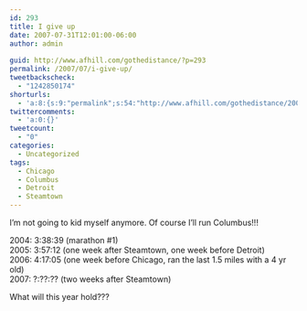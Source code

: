 ```yaml
---
id: 293
title: I give up
date: 2007-07-31T12:01:00-06:00
author: admin
  
guid: http://www.afhill.com/gothedistance/?p=293
permalink: /2007/07/i-give-up/
tweetbackscheck:
  - "1242850174"
shorturls:
  - 'a:8:{s:9:"permalink";s:54:"http://www.afhill.com/gothedistance/2007/07/i-give-up/";s:7:"tinyurl";s:25:"http://tinyurl.com/b9cawe";s:4:"isgd";s:17:"http://is.gd/h9s8";s:5:"bitly";s:18:"http://bit.ly/P0LB";s:5:"snipr";s:22:"http://snipr.com/aowud";s:5:"snurl";s:22:"http://snurl.com/aowud";s:7:"snipurl";s:24:"http://snipurl.com/aowud";s:4:"trim";s:17:"http://tr.im/cizn";}'
twittercomments:
  - 'a:0:{}'
tweetcount:
  - "0"
categories:
  - Uncategorized
tags:
  - Chicago
  - Columbus
  - Detroit
  - Steamtown
---
```

I&#8217;m not going to kid myself anymore. Of course I&#8217;ll run Columbus!!!

2004: 3:38:39 (marathon #1)  
2005: 3:57:12 (one week after Steamtown, one week before Detroit)  
2006: 4:17:05 (one week before Chicago, ran the last 1.5 miles with a 4 yr old)  
2007: ?:??:?? (two weeks after Steamtown)

What will this year hold???